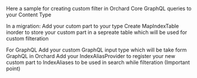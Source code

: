 Here a sample for creating custom filter in Orchard Core GraphQL queries to your Content Type

In a migration:
Add your cutom part to your type
Create MapIndexTable inorder to store your custom part in a sepreate table which will be used for custom filteration

For GraphQL
Add your custom GraphQL input type which will be take form GraphQL in Orchard 
Add your IndexAliasProvider to register your new custom part to IndexAliases to be used in search while filteration (Important point)
